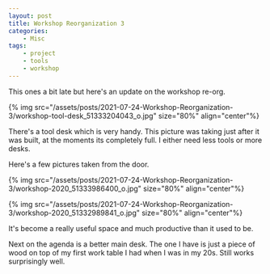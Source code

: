 ```yaml
---
layout: post
title: Workshop Reorganization 3
categories:
    - Misc
tags:
    - project
    - tools
    - workshop
---
```



This ones a bit late but here's an update on the workshop re-org.




{% img src="/assets/posts/2021-07-24-Workshop-Reorganization-3/workshop-tool-desk_51333204043_o.jpg" size="80%" align="center"%}


There's a tool desk which is very handy.  This picture was taking just after it was built, at the moments its completely full.  I either need less tools or more desks.




Here's a few pictures taken from the door.




{% img src="/assets/posts/2021-07-24-Workshop-Reorganization-3/workshop-2020_51333986400_o.jpg" size="80%" align="center"%}


{% img src="/assets/posts/2021-07-24-Workshop-Reorganization-3/workshop-2020_51332989841_o.jpg" size="80%" align="center"%}


It's become a really useful space and much productive than it used to be.




Next on the agenda is a better main desk.  The one I have is just a piece of wood on top of my first work table I had when I was in my 20s.  Still works surprisingly well.


